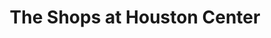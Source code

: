 ---
title: "The Shops at Houston Center"
url: /houston/the-shops-at-houston-center/
shop: Einkaufszentrum
---